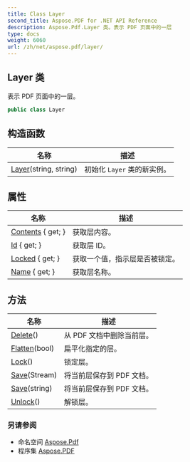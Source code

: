 ```yaml
---
title: Class Layer
second_title: Aspose.PDF for .NET API Reference
description: Aspose.Pdf.Layer 类。表示 PDF 页面中的一层
type: docs
weight: 6060
url: /zh/net/aspose.pdf/layer/
---
```

## Layer 类

表示 PDF 页面中的一层。

```csharp
public class Layer
```

## 构造函数

| 名称 | 描述 |
| --- | --- |
| [Layer](layer/)(string, string) | 初始化 `Layer` 类的新实例。 |

## 属性

| 名称 | 描述 |
| --- | --- |
| [Contents](../../aspose.pdf/layer/contents/) { get; } | 获取层内容。 |
| [Id](../../aspose.pdf/layer/id/) { get; } | 获取层 ID。 |
| [Locked](../../aspose.pdf/layer/locked/) { get; } | 获取一个值，指示层是否被锁定。 |
| [Name](../../aspose.pdf/layer/name/) { get; } | 获取层名称。 |

## 方法

| 名称 | 描述 |
| --- | --- |
| [Delete](../../aspose.pdf/layer/delete/)() | 从 PDF 文档中删除当前层。 |
| [Flatten](../../aspose.pdf/layer/flatten/)(bool) | 扁平化指定的层。 |
| [Lock](../../aspose.pdf/layer/lock/)() | 锁定层。 |
| [Save](../../aspose.pdf/layer/save/#save)(Stream) | 将当前层保存到 PDF 文档。 |
| [Save](../../aspose.pdf/layer/save/#save_1)(string) | 将当前层保存到 PDF 文档。 |
| [Unlock](../../aspose.pdf/layer/unlock/)() | 解锁层。 |

### 另请参阅

* 命名空间 [Aspose.Pdf](../../aspose.pdf/)
* 程序集 [Aspose.PDF](../../)